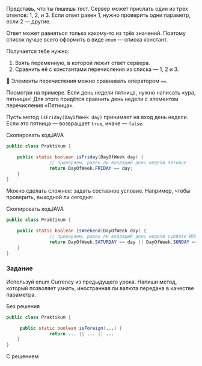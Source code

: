 Представь, что ты пишешь тест. Сервер может прислать один из трех ответов: 1, 2, и 3. Если ответ равен 1, нужно проверить одни параметр, если 2 — другие.

Ответ может равняться только какому-то из трёх значений. Поэтому список лучше всего оформить в виде `enum` — списка констант.

Получается тебе нужно:

1. Взять переменную, в которой лежит ответ сервера.
2. Сравнить её с константами перечисления из списка — 1, 2 и 3.

📎 Элементы перечисления можно сравнивать оператором `==`.

Посмотри на примере. Если день недели пятница, нужно написать «ура, пятница»! Для этого придётся сравнить день недели с элементом перечисления «Пятница».

Пусть метод `isFriday(DayOfWeek day)` принимает на вход день недели. Если это пятница — возвращает `true`, иначе — `false`:

Скопировать кодJAVA

```java
public class Praktikum {

    public static boolean isFriday(DayOfWeek day) {
                // проверяем, равен ли входящий день недели пятнице
                return DayOfWeek.FRIDAY == day;
    }
} 
```

Можно сделать сложнее: задать составное условие. Например, чтобы проверить, выходной ли сегодня:

Скопировать кодJAVA

```java
public class Praktikum {

    public static boolean isWeekend(DayOfWeek day) {
                // проверяем, равен ли входящий день недели субботе ИЛИ воскресенью
                return DayOfWeek.SATURDAY == day || DayOfWeek.SUNDAY == day;
    }
} 
```

### Задание
Используй enum Currency из предыдущего урока. Напиши метод, который позволяет узнать, иностранная ли валюта передана в качестве параметра.

Без решения
```java
public class Praktikum {

     public static boolean isForeign(...) {
				return ... || ... || ...
    }
}
```

С решением
```java

```